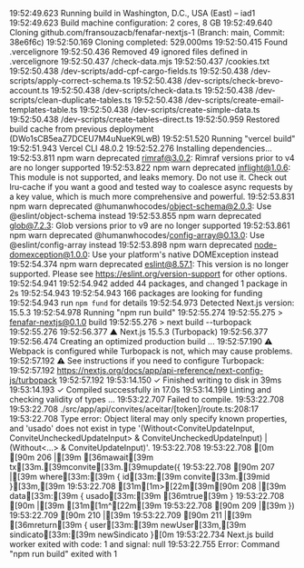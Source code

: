 19:52:49.623 Running build in Washington, D.C., USA (East) – iad1
19:52:49.623 Build machine configuration: 2 cores, 8 GB
19:52:49.640 Cloning github.com/fransouzacb/fenafar-nextjs-1 (Branch: main, Commit: 38e6f6c)
19:52:50.169 Cloning completed: 529.000ms
19:52:50.415 Found .vercelignore
19:52:50.436 Removed 49 ignored files defined in .vercelignore
19:52:50.437   /check-data.mjs
19:52:50.437   /cookies.txt
19:52:50.438   /dev-scripts/add-cpf-cargo-fields.ts
19:52:50.438   /dev-scripts/apply-correct-schema.ts
19:52:50.438   /dev-scripts/check-brevo-account.ts
19:52:50.438   /dev-scripts/check-data.ts
19:52:50.438   /dev-scripts/clean-duplicate-tables.ts
19:52:50.438   /dev-scripts/create-email-templates-table.ts
19:52:50.438   /dev-scripts/create-simple-data.ts
19:52:50.438   /dev-scripts/create-tables-direct.ts
19:52:50.959 Restored build cache from previous deployment (DWo1sCB5eaZ7DCEU7M4uNueK9LwB)
19:52:51.520 Running "vercel build"
19:52:51.943 Vercel CLI 48.0.2
19:52:52.276 Installing dependencies...
19:52:53.811 npm warn deprecated rimraf@3.0.2: Rimraf versions prior to v4 are no longer supported
19:52:53.822 npm warn deprecated inflight@1.0.6: This module is not supported, and leaks memory. Do not use it. Check out lru-cache if you want a good and tested way to coalesce async requests by a key value, which is much more comprehensive and powerful.
19:52:53.831 npm warn deprecated @humanwhocodes/object-schema@2.0.3: Use @eslint/object-schema instead
19:52:53.855 npm warn deprecated glob@7.2.3: Glob versions prior to v9 are no longer supported
19:52:53.861 npm warn deprecated @humanwhocodes/config-array@0.13.0: Use @eslint/config-array instead
19:52:53.898 npm warn deprecated node-domexception@1.0.0: Use your platform's native DOMException instead
19:52:54.374 npm warn deprecated eslint@8.57.1: This version is no longer supported. Please see https://eslint.org/version-support for other options.
19:52:54.941 
19:52:54.942 added 44 packages, and changed 1 package in 2s
19:52:54.943 
19:52:54.943 166 packages are looking for funding
19:52:54.943   run `npm fund` for details
19:52:54.973 Detected Next.js version: 15.5.3
19:52:54.978 Running "npm run build"
19:52:55.274 
19:52:55.275 > fenafar-nextjs@0.1.0 build
19:52:55.276 > next build --turbopack
19:52:55.276 
19:52:56.377    ▲ Next.js 15.5.3 (Turbopack)
19:52:56.377 
19:52:56.474    Creating an optimized production build ...
19:52:57.190  ⚠ Webpack is configured while Turbopack is not, which may cause problems.
19:52:57.192  ⚠ See instructions if you need to configure Turbopack:
19:52:57.192   https://nextjs.org/docs/app/api-reference/next-config-js/turbopack
19:52:57.192 
19:53:14.150  ✓ Finished writing to disk in 39ms
19:53:14.193  ✓ Compiled successfully in 17.0s
19:53:14.199    Linting and checking validity of types ...
19:53:22.707 Failed to compile.
19:53:22.708 
19:53:22.708 ./src/app/api/convites/aceitar/[token]/route.ts:208:17
19:53:22.708 Type error: Object literal may only specify known properties, and 'usado' does not exist in type '(Without<ConviteUpdateInput, ConviteUncheckedUpdateInput> & ConviteUncheckedUpdateInput) | (Without<...> & ConviteUpdateInput)'.
19:53:22.708 
19:53:22.708 [0m [90m 206 |[39m       [36mawait[39m tx[33m.[39mconvite[33m.[39mupdate({
19:53:22.708  [90m 207 |[39m         where[33m:[39m { id[33m:[39m convite[33m.[39mid }[33m,[39m
19:53:22.708 [31m[1m>[22m[39m[90m 208 |[39m         data[33m:[39m { usado[33m:[39m [36mtrue[39m }
19:53:22.708  [90m     |[39m                 [31m[1m^[22m[39m
19:53:22.708  [90m 209 |[39m       })
19:53:22.709  [90m 210 |[39m
19:53:22.709  [90m 211 |[39m       [36mreturn[39m { user[33m:[39m newUser[33m,[39m sindicato[33m:[39m newSindicato }[0m
19:53:22.734 Next.js build worker exited with code: 1 and signal: null
19:53:22.755 Error: Command "npm run build" exited with 1